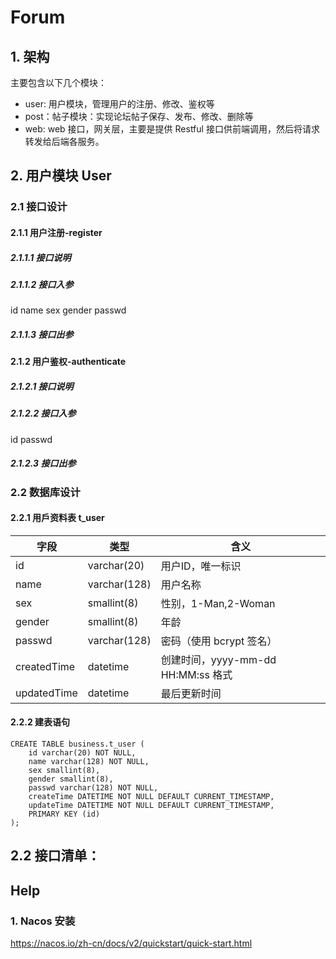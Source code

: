 # Forum

## 1. 架构

主要包含以下几个模块：

- user: 用户模块，管理用户的注册、修改、鉴权等
- post：帖子模块：实现论坛帖子保存、发布、修改、删除等
- web: web 接口，网关层，主要是提供 Restful 接口供前端调用，然后将请求转发给后端各服务。



## 2. 用户模块 User

### 2.1 接口设计
#### 2.1.1 用户注册-register
##### 2.1.1.1 接口说明

##### 2.1.1.2 接口入参
id
name
sex
gender
passwd

##### 2.1.1.3 接口出参

#### 2.1.2 用户鉴权-authenticate
##### 2.1.2.1 接口说明

##### 2.1.2.2 接口入参
id passwd 

##### 2.1.2.3 接口出参


### 2.2 数据库设计
#### 2.2.1 用戶资料表 t_user
| 字段          | 类型           | 含义                          |
|-------------|--------------|-----------------------------|
| id          | varchar(20)  | 用户ID，唯一标识                   |
| name        | varchar(128) | 用户名称                        |
| sex         | smallint(8)  | 性别，1-Man,2-Woman            |
| gender      | smallint(8)  | 年龄                          |
| passwd      | varchar(128) | 密码（使用 bcrypt 签名）            |
| createdTime | datetime     | 创建时间，yyyy-mm-dd HH:MM:ss 格式 |
| updatedTime | datetime     | 最后更新时间                      |

#### 2.2.2 建表语句
```
CREATE TABLE business.t_user (
    id varchar(20) NOT NULL,
	name varchar(128) NOT NULL,
	sex smallint(8),
	gender smallint(8),
    passwd varchar(128) NOT NULL,
    createTime DATETIME NOT NULL DEFAULT CURRENT_TIMESTAMP,
	updateTime DATETIME NOT NULL DEFAULT CURRENT_TIMESTAMP,
    PRIMARY KEY (id)
);
```


## 2.2 接口清单：


## Help
### 1. Nacos 安装
https://nacos.io/zh-cn/docs/v2/quickstart/quick-start.html




